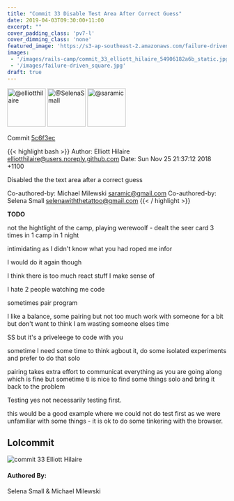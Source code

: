 ```yaml
---
title: "Commit 33 Disable Test Area After Correct Guess"
date: 2019-04-03T09:30:00+11:00
excerpt: ""
cover_padding_class: 'pv7-l'
cover_dimming_class: 'none'
featured_image: 'https://s3-ap-southeast-2.amazonaws.com/failure-driven-blog/railscamp-24-woodfield-hobart/commit_33_elliott_hilaire_54906182a6b.gif'
images:
 - '/images/rails-camp/commit_33_elliott_hilaire_54906182a6b_static.jpg'
 - '/images/failure-driven_square.jpg'
draft: true
---
```


<img alt="@elliotthilaire" src="//github.com/elliotthilaire.png" style="display: inline; width: 88px;" height="88" />
<img alt="@SelenaSmall" src="//github.com/SelenaSmall.png" style="display: inline; width: 88px;" height="88" />
<img alt="@saramic" src="//github.com/saramic.png" style="display: inline; width: 88px;" height="88" />

Commit [5c6f3ec](https://github.com/failure-driven/railscamp-search-term/commit/5c6f3ec131cfe790cfb2e51ce7200a7cd711b34f)

{{< highlight bash >}}
Author: Elliott Hilaire <elliotthilaire@users.noreply.github.com>
Date:   Sun Nov 25 21:37:12 2018 +1100

Disabled the the text area after a correct guess

Co-authored-by: Michael Milewski <saramic@gmail.com>
Co-authored-by: Selena Small <selenawiththetattoo@gmail.com>
{{< / highlight >}}

**TODO**

not the hightlight of the camp, playing werewoolf - dealt the seer card 3
times in 1 camp in 1 night

intimidating as I didn't know what you had roped me infor

I would do it again though

I think there is too much react stuff I make sense of

I hate 2 people watching me code

sometimes pair program

I like a balance, some pairing but not too much work with someone for a bit
but don't want to think I am wasting someone elses time

SS but it's a priveleege to code with you

sometime I need some time to think agbout it, do some isolated experiments and
prefer to do that solo

pairing takes extra effort to communicat everything as you are going along
which is fine but sometime ti is nice to find some things solo and bring it
back to the problem

Testing yes not necessarily testing first.

this would be a good example where we could not do test first as we were
unfamiliar with some things - it is ok to do some tinkering with the browser.

## Lolcommit

![commit 33 Elliott Hilaire](https://s3-ap-southeast-2.amazonaws.com/failure-driven-blog/railscamp-24-woodfield-hobart/commit_33_elliott_hilaire_54906182a6b.gif)

#### Authored By:

Selena Small & Michael Milewski

